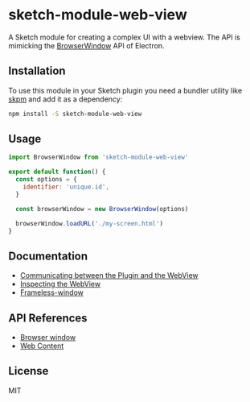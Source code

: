 # sketch-module-web-view

A Sketch module for creating a complex UI with a webview. The API is mimicking the [BrowserWindow](https://electronjs.org/docs/api/browser-window) API of Electron.

## Installation

To use this module in your Sketch plugin you need a bundler utility like [skpm](https://github.com/skpm/skpm) and add it as a dependency:

```bash
npm install -S sketch-module-web-view
```

## Usage

```js
import BrowserWindow from 'sketch-module-web-view'

export default function() {
  const options = {
    identifier: 'unique.id',
  }

  const browserWindow = new BrowserWindow(options)

  browserWindow.loadURL('./my-screen.html')
}
```

## Documentation

* [Communicating between the Plugin and the WebView](/docs/communication-plugin-webview.md)
* [Inspecting the WebView](/docs/inspecting-the-webview.md)
* [Frameless-window](/docs/frameless-window.md)

## API References

* [Browser window](/docs/browser-window.md)
* [Web Content](/docs/web-content.md)

## License

MIT
